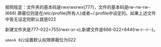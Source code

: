 按照规定：文件夹的基本码是rwxrwxrwx(777)，文件的基本码是rw-rw-rw-(666)
屏蔽位则是在/etc/profile(所有人)或者~/.profile中设定的。如果上述文件中皆无设定则默认就是022

新建文件夹是777-022=755(rwxr-xr-x),新建文件是666-022=644(rw-r--r--)。   

`umask 022`设置默认权限屏蔽位为022